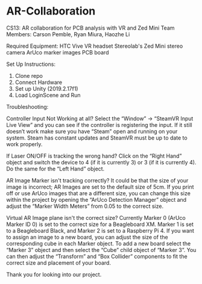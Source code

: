 # AR-Collaboration
CS13: AR collaboration for PCB analysis with VR and Zed Mini
Team Members: Carson Pemble, Ryan Miura, Haozhe Li


Required Equipment:
HTC Vive VR headset
Stereolab's Zed Mini stereo camera
ArUco marker images 
PCB board 


Set Up Instructions:
1. Clone repo
2. Connect Hardware
3. Set up Unity (2019.2.17f1)
4. Load LoginScene and Run


Troubleshooting:

Controller Input Not Working at all?
Select the “Window” -> “SteamVR Input Live View” and you can see if the controller is registering the input. If it still doesn’t work make sure you have “Steam” open and running on your system. Steam has constant updates and SteamVR must be up to date to work properly.

If Laser ON/OFF is tracking the wrong hand?
Click on the “Right Hand” object and switch the device to 4 (if it is currently 3) or 3 (if it is currently 4). Do the same for the “Left Hand” object.

AR Image Marker isn't tracking correctly?
It could be that the size of your image is incorrect; AR Images are set to the default size of  5cm. If you print off or use ArUco images that are a different size, you can change this size within the project by opening the “ArUco Detection Manager” object and adjust the “Marker Width Meters” from 0.05 to the correct size.

Virtual AR Image plane isn't the correct size?
Currently Marker 0 (ArUco Marker ID 0) is set to the correct size for a Beagleboard XM. Marker 1 is set to a Beagleboard Black, and Marker 2 is set to a Raspberry Pi 4. If you want to assign an image to a new board, you can adjust the size of the corresponding cube in each Marker object. To add a new board select the “Marker 3” object and then select the “Cube” child object of  “Marker 3”. You can then adjust the “Transform” and “Box Collider” components to fit the correct size and placement of your board.


Thank you for looking into our project.
